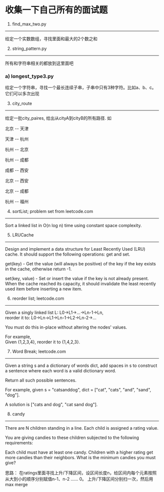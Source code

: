 收集一下自己所有的面试题
==================================

1.  find_max_two.py
---------------------------------
给定一个实数数组，寻找里面和最大的2个数之和

2. string_pattern.py
--------------------------------
所有和字符串相关的都放到这里面吧	
### a) longest_type3.py
给定一个字符串，寻找一个最长连续子串，子串中只有3种字符。比如a、b、c。它们可以多次出现

3. city_route
--------------------------------
给定一批city_paires, 给出从cityA到cityB的所有路径.
如

北京 -- 天津

天津 -- 杭州

杭州 -- 北京

杭州 -- 成都

成都 -- 西安

北京 -- 西安

北京 -- 成都

杭州 -- 福州

4. sortList; problem set from leetcode.com
----------------------------
Sort a linked list in O(n log n) time using constant space complexity.

5. LRUCache
-----------------------------
Design and implement a data structure for Least Recently Used (LRU) cache. It should support the following operations: get and set.

get(key) - Get the value (will always be positive) of the key if the key exists in the cache, otherwise return -1.

set(key, value) - Set or insert the value if the key is not already present. When the cache reached its capacity, it should invalidate the least recently used item before inserting a new item.

6. reorder list; leetcode.com
---------------------------------
Given a singly linked list L: L0→L1→…→Ln-1→Ln, <br/>
reorder it to: L0→Ln→L1→Ln-1→L2→Ln-2→…<br/>

You must do this in-place without altering the nodes' values.

For example,<br/>
Given {1,2,3,4}, reorder it to {1,4,2,3}.

7. Word Break; leetcode.com
----------------------------------
Given a string s and a dictionary of words dict, add spaces in s to construct a sentence where each word is a valid dictionary word.

Return all such possible sentences.

For example, given
s = "catsanddog",
dict = ["cat", "cats", "and", "sand", "dog"].

A solution is ["cats and dog", "cat sand dog"].

8.  candy
-----------------------------------
There are N children standing in a line. Each child is assigned a rating value.

You are giving candies to these children subjected to the following requirements:

Each child must have at least one candy.
Children with a higher rating get more candies than their neighbors.
What is the minimum candies you must give?

思路：
在ratings里面寻找上升/下降区间，设区间长度n，给区间内每个元素按照从大到小的顺序分别赋值n-1、n-2 …… 0。
上升/下降区间分别扫一次，然后用max merge
